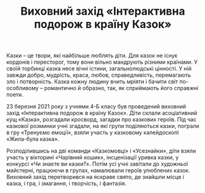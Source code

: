 ﻿---
title: Виховний захід «Інтерактивна подорож в країну Казок»
---

Казки – це твори, які найбільше люблять діти. Для казок не існує кордонів і пересторог, тому вони вільно мандрують різними країнами. У своїй торбинці казка несе вічні істини, загальнолюдські цінності. У ній завжди добро, мудрість, краса, любов, справедливість, перемагають зло і потворність. Казка кожну людину вчить мріяти і бачити світ по-особливому – романтично й образно, так, як сприймають його справжні поети.

23 березня 2021 року з учнями 4-Б класу був проведений виховний захід «Інтерактивна подорож в країну Казок». Діти склали асоціативний кущ «Казка», розгадали кросворд, загадки про казкових героїв. Під час казкової розминки учні згадали, на які групи поділяються казки, пограли в гру «Тренуємо емоції», взяли участь у казковому калейдоскопі «Жила-була казка».

Розподілившись на дві команди «Казкомовці» і «Усезнайки», діти взяли участь у вікторині «Чарівний кошик», інсценізації уривка казки, у конкурсі «Чи знаєте ви казки?». Потім усі учні завітали до художньої майстерні, працюючи в групах, намалювали героїв улюблених казок. Виховний захід перетворився на яскраве свято, де знайшли місце і казка, і гра, і змагання, і творчість, і фантазія.

<slideshow />
